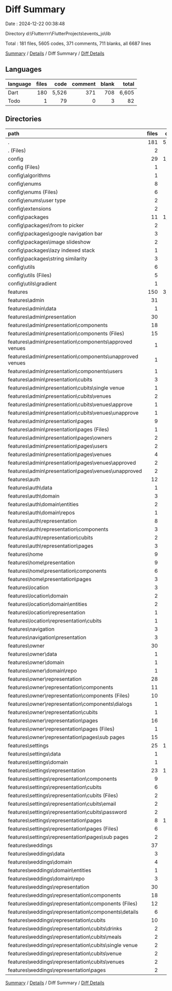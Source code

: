 # Diff Summary

Date : 2024-12-22 00:38:48

Directory d:\\Flutterrrr\\FlutterProjects\\events_jo\\lib

Total : 181 files,  5605 codes, 371 comments, 711 blanks, all 6687 lines

[Summary](results.md) / [Details](details.md) / Diff Summary / [Diff Details](diff-details.md)

## Languages
| language | files | code | comment | blank | total |
| :--- | ---: | ---: | ---: | ---: | ---: |
| Dart | 180 | 5,526 | 371 | 708 | 6,605 |
| Todo | 1 | 79 | 0 | 3 | 82 |

## Directories
| path | files | code | comment | blank | total |
| :--- | ---: | ---: | ---: | ---: | ---: |
| . | 181 | 5,605 | 371 | 711 | 6,687 |
| . (Files) | 2 | 81 | 1 | 4 | 86 |
| config | 29 | 1,987 | 172 | 243 | 2,402 |
| config (Files) | 1 | 8 | 5 | 5 | 18 |
| config\\algorithms | 1 | 102 | 16 | 16 | 134 |
| config\\enums | 8 | 30 | -1 | -1 | 28 |
| config\\enums (Files) | 6 | 89 | 0 | 9 | 98 |
| config\\enums\\user type | 2 | -59 | -1 | -10 | -70 |
| config\\extensions | 2 | 42 | 5 | 11 | 58 |
| config\\packages | 11 | 1,568 | 140 | 184 | 1,892 |
| config\\packages\\from to picker | 2 | 788 | 77 | 86 | 951 |
| config\\packages\\google navigation bar | 3 | 452 | 0 | 30 | 482 |
| config\\packages\\image slideshow | 2 | 186 | 17 | 32 | 235 |
| config\\packages\\lazy indexed stack | 1 | 58 | 9 | 14 | 81 |
| config\\packages\\string similarity | 3 | 84 | 37 | 22 | 143 |
| config\\utils | 6 | 237 | 7 | 28 | 272 |
| config\\utils (Files) | 5 | 167 | -1 | 16 | 182 |
| config\\utils\\gradient | 1 | 70 | 8 | 12 | 90 |
| features | 150 | 3,537 | 198 | 464 | 4,199 |
| features\\admin | 31 | 86 | 8 | 19 | 113 |
| features\\admin\\data | 1 | 20 | 8 | 3 | 31 |
| features\\admin\\presentation | 30 | 66 | 0 | 16 | 82 |
| features\\admin\\presentation\\components | 18 | 139 | 1 | 9 | 149 |
| features\\admin\\presentation\\components (Files) | 15 | 116 | 0 | 5 | 121 |
| features\\admin\\presentation\\components\\approved venues | 1 | 15 | 1 | 3 | 19 |
| features\\admin\\presentation\\components\\unapproved venues | 1 | 15 | 1 | 3 | 19 |
| features\\admin\\presentation\\components\\users | 1 | -7 | -1 | -2 | -10 |
| features\\admin\\presentation\\cubits | 3 | -78 | -2 | -2 | -82 |
| features\\admin\\presentation\\cubits\\single venue | 1 | -75 | -2 | -9 | -86 |
| features\\admin\\presentation\\cubits\\venues | 2 | -3 | 0 | 7 | 4 |
| features\\admin\\presentation\\cubits\\venues\\approve | 1 | 3 | 0 | 4 | 7 |
| features\\admin\\presentation\\cubits\\venues\\unapprove | 1 | -6 | 0 | 3 | -3 |
| features\\admin\\presentation\\pages | 9 | 5 | 1 | 9 | 15 |
| features\\admin\\presentation\\pages (Files) | 1 | 9 | -1 | 5 | 13 |
| features\\admin\\presentation\\pages\\owners | 2 | -7 | -2 | -2 | -11 |
| features\\admin\\presentation\\pages\\users | 2 | -7 | -2 | -2 | -11 |
| features\\admin\\presentation\\pages\\venues | 4 | 10 | 6 | 8 | 24 |
| features\\admin\\presentation\\pages\\venues\\approved | 2 | -1 | 0 | 0 | -1 |
| features\\admin\\presentation\\pages\\venues\\unapproved | 2 | 11 | 6 | 8 | 25 |
| features\\auth | 12 | 168 | 9 | 29 | 206 |
| features\\auth\\data | 1 | 9 | 0 | 0 | 9 |
| features\\auth\\domain | 3 | 19 | -2 | 3 | 20 |
| features\\auth\\domain\\entities | 2 | 13 | 0 | 4 | 17 |
| features\\auth\\domain\\repos | 1 | 6 | -2 | -1 | 3 |
| features\\auth\\representation | 8 | 140 | 11 | 26 | 177 |
| features\\auth\\representation\\components | 3 | 38 | -1 | 4 | 41 |
| features\\auth\\representation\\cubits | 2 | 96 | 15 | 19 | 130 |
| features\\auth\\representation\\pages | 3 | 6 | -3 | 3 | 6 |
| features\\home | 9 | 0 | -9 | 12 | 3 |
| features\\home\\presentation | 9 | 0 | -9 | 12 | 3 |
| features\\home\\presentation\\components | 6 | -25 | 0 | 2 | -23 |
| features\\home\\presentation\\pages | 3 | 25 | -9 | 10 | 26 |
| features\\location | 3 | 45 | 7 | 5 | 57 |
| features\\location\\domain | 2 | 13 | 0 | 0 | 13 |
| features\\location\\domain\\entities | 2 | 13 | 0 | 0 | 13 |
| features\\location\\representation | 1 | 32 | 7 | 5 | 44 |
| features\\location\\representation\\cubits | 1 | 32 | 7 | 5 | 44 |
| features\\navigation | 3 | -22 | -1 | -6 | -29 |
| features\\navigation\\presentation | 3 | -22 | -1 | -6 | -29 |
| features\\owner | 30 | 389 | 12 | 45 | 446 |
| features\\owner\\data | 1 | 1 | -1 | 1 | 1 |
| features\\owner\\domain | 1 | 1 | 0 | 1 | 2 |
| features\\owner\\domain\\repo | 1 | 1 | 0 | 1 | 2 |
| features\\owner\\representation | 28 | 387 | 13 | 43 | 443 |
| features\\owner\\representation\\components | 11 | 84 | 1 | 3 | 88 |
| features\\owner\\representation\\components (Files) | 10 | 14 | -6 | -1 | 7 |
| features\\owner\\representation\\components\\dialogs | 1 | 70 | 7 | 4 | 81 |
| features\\owner\\representation\\cubits | 1 | 0 | 0 | -1 | -1 |
| features\\owner\\representation\\pages | 16 | 303 | 12 | 41 | 356 |
| features\\owner\\representation\\pages (Files) | 1 | 13 | 9 | 10 | 32 |
| features\\owner\\representation\\pages\\sub pages | 15 | 290 | 3 | 31 | 324 |
| features\\settings | 25 | 1,946 | 168 | 297 | 2,411 |
| features\\settings\\data | 1 | 190 | 48 | 59 | 297 |
| features\\settings\\domain | 1 | 15 | 0 | 7 | 22 |
| features\\settings\\representation | 23 | 1,741 | 120 | 231 | 2,092 |
| features\\settings\\representation\\components | 9 | 420 | 0 | 36 | 456 |
| features\\settings\\representation\\cubits | 6 | 136 | 23 | 51 | 210 |
| features\\settings\\representation\\cubits (Files) | 2 | 69 | 11 | 21 | 101 |
| features\\settings\\representation\\cubits\\email | 2 | 34 | 6 | 15 | 55 |
| features\\settings\\representation\\cubits\\password | 2 | 33 | 6 | 15 | 54 |
| features\\settings\\representation\\pages | 8 | 1,185 | 97 | 144 | 1,426 |
| features\\settings\\representation\\pages (Files) | 6 | 874 | 60 | 96 | 1,030 |
| features\\settings\\representation\\pages\\sub pages | 2 | 311 | 37 | 48 | 396 |
| features\\weddings | 37 | 925 | 4 | 63 | 992 |
| features\\weddings\\data | 3 | -1 | -2 | -5 | -8 |
| features\\weddings\\domain | 4 | 3 | -2 | 0 | 1 |
| features\\weddings\\domain\\entities | 1 | 4 | 0 | 0 | 4 |
| features\\weddings\\domain\\repo | 3 | -1 | -2 | 0 | -3 |
| features\\weddings\\representation | 30 | 923 | 8 | 68 | 999 |
| features\\weddings\\representation\\components | 18 | 797 | -15 | 43 | 825 |
| features\\weddings\\representation\\components (Files) | 12 | 479 | 10 | 34 | 523 |
| features\\weddings\\representation\\components\\details | 6 | 318 | -25 | 9 | 302 |
| features\\weddings\\representation\\cubits | 10 | 148 | 34 | 31 | 213 |
| features\\weddings\\representation\\cubits\\drinks | 2 | -24 | -5 | -12 | -41 |
| features\\weddings\\representation\\cubits\\meals | 2 | -23 | -5 | -12 | -40 |
| features\\weddings\\representation\\cubits\\single venue | 2 | 126 | 25 | 32 | 183 |
| features\\weddings\\representation\\cubits\\venue | 2 | -71 | -27 | -30 | -128 |
| features\\weddings\\representation\\cubits\\venues | 2 | 140 | 46 | 53 | 239 |
| features\\weddings\\representation\\pages | 2 | -22 | -11 | -6 | -39 |

[Summary](results.md) / [Details](details.md) / Diff Summary / [Diff Details](diff-details.md)